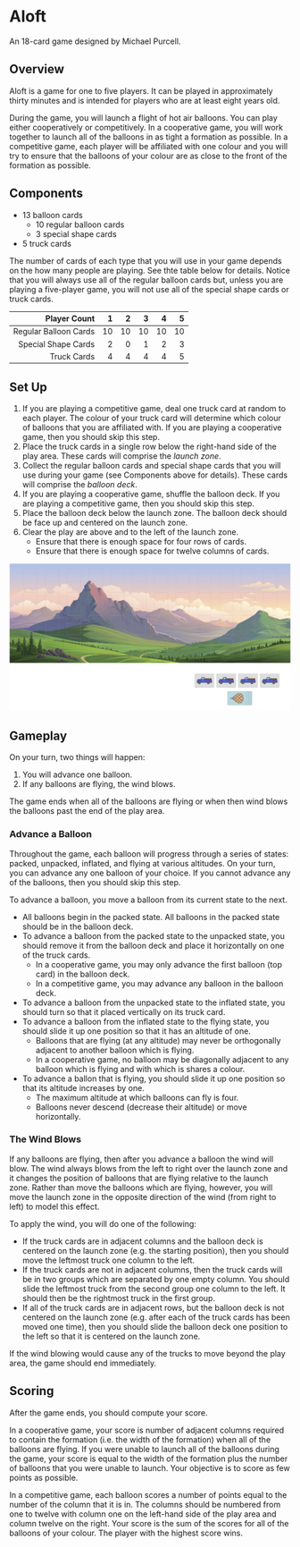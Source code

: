 # Aloft
An 18-card game designed by Michael Purcell.

## Overview
Aloft is a game for one to five players. It can be played in approximately thirty minutes and is intended for players who are at least eight years old.

During the game, you will launch a flight of hot air balloons. You can play either cooperatively or competitively. In a cooperative game, you will work together to launch all of the balloons in as tight a formation as possible. In a competitive game, each player will be affiliated with one colour and you will try to ensure that the balloons of your colour are as close to the front of the formation as possible.

## Components
  - 13 balloon cards
     - 10 regular balloon cards
     - 3 special shape cards
  - 5 truck cards

The number of cards of each type that you will use in your game depends on the how many people are playing. See thte table below for details. Notice that you will always use all of the regular balloon cards but, unless you are playing a five-player game, you will not use all of the special shape cards or truck cards.

| Player Count | 1 | 2 | 3 | 4| 5 |
| ----------: | ---: | ---: | ---: | ---: | ---: |
| Regular Balloon Cards | 10 | 10 | 10 | 10 | 10
| Special Shape Cards | 2 | 0 | 1 | 2 | 3 |
| Truck Cards | 4 | 4 | 4 | 4 | 5 |


## Set Up
  1. If you are playing a competitive game, deal one truck card at random to each player. The colour of your truck card will determine which colour of balloons that you are affiliated with. If you are playing a cooperative game, then you should skip this step.
  2.  Place the truck cards in a single row below the right-hand side of the play area. These cards will comprise the _launch zone_.
  3.  Collect the regular balloon cards and special shape cards that you will use during your game (see Components above for details). These cards will comprise the _balloon deck_.
  4.  If you are playing a cooperative game, shuffle the balloon deck. If you are playing a competitive game, then you should skip this step. 
  5.  Place the balloon deck below the launch zone. The balloon deck should be face up and centered on the launch zone.
  6. Clear the play are above and to the left of the launch zone.
     - Ensure that there is enough space for four rows of cards.
     - Ensure that there is enough space for twelve columns of cards.  

![Set up for a four-player game.](set_up_diagram.jpg)

## Gameplay
On your turn, two things will happen:
  1. You will advance one balloon.
  2. If any balloons are flying, the wind blows.

The game ends when all of the balloons are flying or when then wind blows the balloons past the end of the play area. 

### Advance a Balloon
Throughout the game, each balloon will progress through a series of states: packed, unpacked, inflated, and flying at various altitudes. On your turn, you can advance any one balloon of your choice. If you cannot advance any of the balloons, then you should skip this step.

To advance a balloon, you move a balloon from its current state to the next. 
  - All balloons begin in the packed state. All balloons in the packed state should be in the balloon deck.
  - To advance a balloon from the packed state to the unpacked state, you should remove it from the balloon deck and place it horizontally on one of the truck cards.
     - In a cooperative game, you may only advance the first balloon (top card) in the balloon deck.
     - In a competitive game, you may advance any balloon in the balloon deck.
- To advance a balloon from the unpacked state to the inflated state, you should turn so that it placed vertically on its truck card.
- To advance a balloon from the inflated state to the flying state, you should slide it up one position so that it has an altitude of one.
   - Balloons that are flying (at any altitude) may never be orthogonally adjacent to another balloon which is flying.
   - In a cooperative game, no balloon may be diagonally adjacent to any balloon which is flying and with which is shares a colour. 
- To advance a ballon that is flying, you should slide it up one position so that its altitude increases by one.
   - The maximum altitude at which balloons can fly is four.
   - Balloons never descend (decrease their altitude) or move horizontally. 

### The Wind Blows
If any balloons are flying, then after you advance a balloon the wind will blow. The wind always blows from the left to right over the launch zone and it changes the position of balloons that are flying relative to the launch zone. Rather than move the balloons which are flying, however, you will move the launch zone in the opposite direction of the wind (from right to left) to model this effect.

To apply the wind, you will do one of the following:
  - If the truck cards are in adjacent columns and the balloon deck is centered on the launch zone (e.g. the starting position), then you should move the leftmost truck one column to the left.
  - If the truck cards are not in adjacent columns, then the truck cards will be in two groups which are separated by one empty column. You should slide the leftmost truck from the second group one column to the left. It should then be the rightmost truck in the first group.
  - If all of the truck cards are in adjacent rows, but the balloon deck is not centered on the launch zone (e.g. after each of the truck cards has been moved one time), then you should slide the balloon deck one position to the left so that it is centered on the launch zone.

If the wind blowing would cause any of the trucks to move beyond the play area, the game should end immediately.

## Scoring
After the game ends, you should compute your score.

In a cooperative game, your score is number of adjacent columns required to contain the formation (i.e. the width of the formation) when all of the balloons are flying. If you were unable to launch all of the balloons during the game, your score is equal to the width of the formation plus the number of balloons that you were unable to launch. Your objective is to score as few points as possible.

In a competitive game, each balloon scores a number of points equal to the number of the column that it is in. The columns should be numbered from one to twelve with column one on the left-hand side of the play area and column twelve on the right. Your score is the sum of the scores for all of the balloons of your colour. The player with the highest score wins.

